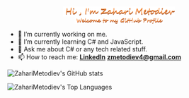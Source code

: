 
<img style="display: block; margin-left: auto; margin-right: auto; width: 50%;" src="image/Image1.png" alt="">
<img style="display: block; margin-left: auto; margin-right: auto; width: 40%;" src="image/Image2.png" alt="">

- 🔭 I’m currently working on me.
- 🌱 I’m currently learning C# and JavaScript.
- 💬 Ask me about C# or any tech related stuff.
- 📫 How to reach me: [**LinkedIn**](https://www.linkedin.com/in/zahari-metodiev-7ab979224/)  **zmetodiev4@gmail.com**



![ZahariMetodiev's GitHub stats](https://github-readme-stats.vercel.app/api?username=ZahariMetodiev&show_icons=true&theme=merko) 

![ZahariMetodiev's Top Languages](https://github-readme-stats.vercel.app/api/top-langs/?username=ZahariMetodiev&theme=merco)
